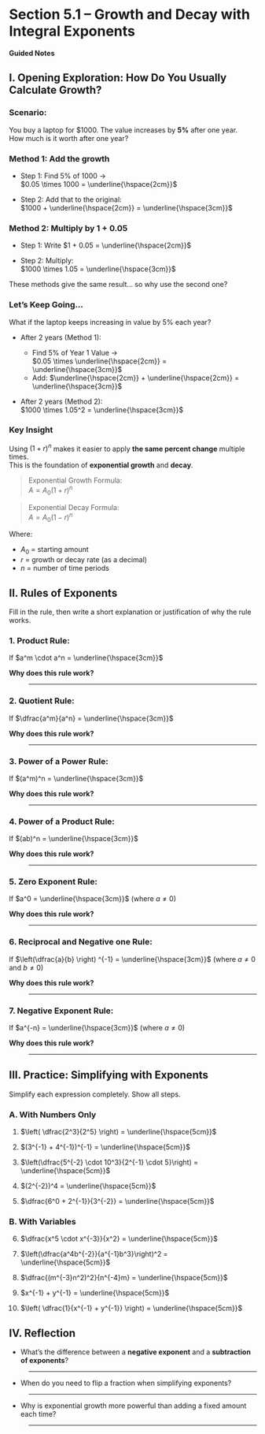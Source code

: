 [comment]: render
#  Section 5.1 – Growth and Decay with Integral Exponents  
**Guided Notes**



##  I. Opening Exploration: How Do You Usually Calculate Growth?

###  Scenario:  
You buy a laptop for \$1000. The value increases by **5%** after one year.  
How much is it worth after one year?

### Method 1: Add the growth  
- Step 1: Find 5% of 1000 →  
  $0.05 \times 1000 = \underline{\hspace{2cm}}$

- Step 2: Add that to the original:  
  $1000 + \underline{\hspace{2cm}} = \underline{\hspace{3cm}}$



### Method 2: Multiply by $1 + 0.05$  
- Step 1: Write $1 + 0.05 = \underline{\hspace{2cm}}$

- Step 2: Multiply:  
  $1000 \times 1.05 = \underline{\hspace{3cm}}$

These methods give the same result… so why use the second one?



### Let’s Keep Going...

What if the laptop keeps increasing in value by 5% each year?

- After 2 years (Method 1):
  - Find 5% of Year 1 Value →  
    $0.05 \times \underline{\hspace{2cm}} = \underline{\hspace{3cm}}$  
  - Add: $\underline{\hspace{2cm}} + \underline{\hspace{2cm}} = \underline{\hspace{3cm}}$

- After 2 years (Method 2):  
  $1000 \times 1.05^2 = \underline{\hspace{3cm}}$



### Key Insight 

Using $(1 + r)^n$ makes it easier to apply **the same percent change** multiple times.  
This is the foundation of **exponential growth** and **decay**.

> Exponential Growth Formula:  
> $A = A_0(1 + r)^n$

> Exponential Decay Formula:  
> $A = A_0(1 - r)^n$

Where:  
- $A_0$ = starting amount  
- $r$ = growth or decay rate (as a decimal)  
- $n$ = number of time periods



##  II. Rules of Exponents

Fill in the rule, then write a short explanation or justification of why the rule works.



### 1. Product Rule:  
If $a^m \cdot a^n = \underline{\hspace{3cm}}$

**Why does this rule work?**  

> ________________________________________________________________



### 2. Quotient Rule:  
If $\dfrac{a^m}{a^n} = \underline{\hspace{3cm}}$

**Why does this rule work?**  

> ________________________________________________________________



### 3. Power of a Power Rule:  
If $(a^m)^n = \underline{\hspace{3cm}}$

**Why does this rule work?**  

> ________________________________________________________________



### 4. Power of a Product Rule:  
If $(ab)^n = \underline{\hspace{3cm}}$

**Why does this rule work?**

> ________________________________________________________________



### 5. Zero Exponent Rule:  
If $a^0 = \underline{\hspace{3cm}}$ (where $a \ne 0$)

**Why does this rule work?**  

> ________________________________________________________________


### 6. Reciprocal and Negative one Rule:  
If $\left(\dfrac{a}{b} \right) ^{-1} = \underline{\hspace{3cm}}$ (where $a \ne 0$ and $b \ne 0$)

**Why does this rule work?**  

> ________________________________________________________________





### 7. Negative Exponent Rule:  
If $a^{-n} = \underline{\hspace{3cm}}$ (where $a \ne 0$)

**Why does this rule work?**  

> ________________________________________________________________



##  III. Practice: Simplifying with Exponents

Simplify each expression completely. Show all steps.

###  A. With Numbers Only

1. $\left( \dfrac{2^3}{2^5} \right) = \underline{\hspace{5cm}}$

2. $(3^{-1} + 4^{-1})^{-1} = \underline{\hspace{5cm}}$

3. $\left(\dfrac{5^{-2} \cdot 10^3}{2^{-1} \cdot 5}\right) = \underline{\hspace{5cm}}$

4. $(2^{-2})^4 = \underline{\hspace{5cm}}$

5. $\dfrac{6^0 + 2^{-1}}{3^{-2}} = \underline{\hspace{5cm}}$



###  B. With Variables

6. $\dfrac{x^5 \cdot x^{-3}}{x^2} = \underline{\hspace{5cm}}$

7. $\left(\dfrac{a^4b^{-2}}{a^{-1}b^3}\right)^2 = \underline{\hspace{5cm}}$

8. $\dfrac{(m^{-3}n^2)^2}{n^{-4}m} = \underline{\hspace{5cm}}$

9. $x^{-1} + y^{-1} = \underline{\hspace{5cm}}$

10. $\left( \dfrac{1}{x^{-1} + y^{-1}} \right) = \underline{\hspace{5cm}}$


## IV. Reflection

- What’s the difference between a **negative exponent** and a **subtraction of exponents**?

> ________________________________________________________________

- When do you need to flip a fraction when simplifying exponents?

> ________________________________________________________________

- Why is exponential growth more powerful than adding a fixed amount each time?

> ________________________________________________________________


